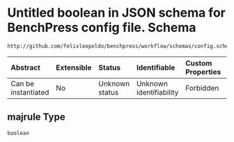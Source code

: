 # Untitled boolean in JSON schema for BenchPress config file. Schema

```txt
http://github.com/felixleopoldo/benchpress/workflow/schemas/config.schema.json#/definitions/pcalg_pc/properties/majrule
```



| Abstract            | Extensible | Status         | Identifiable            | Custom Properties | Additional Properties | Access Restrictions | Defined In                                                       |
| :------------------ | :--------- | :------------- | :---------------------- | :---------------- | :-------------------- | :------------------ | :--------------------------------------------------------------- |
| Can be instantiated | No         | Unknown status | Unknown identifiability | Forbidden         | Allowed               | none                | [config.schema.json*](config.schema.json "open original schema") |

## majrule Type

`boolean`
